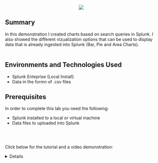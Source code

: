 <p align="center">
<img src="https://imgur.com/lsbZEEP.png alt="Traffic Examination"/>  
</p>

<h2>Summary</h2>
In this demonstration I created charts based on search queries in Splunk. I also showed the different vizualization options that can be used to display data that is already ingested into Splunk (Bar, Pie and Area Charts).
<br />
<br />

<h2>Environments and Technologies Used</h2>

- Splunk Enteprise (Local Install)
- Data in the formn of .csv files

<h2>Prerequisites</h2>

In order to complete this lab you need the following:

- Splunk installed to a local or virtual machine
- Data files to uploaded into Splunk
<br />
<br />

 Click below for the tutorial and a video demonstration:
 
 <details close>

<div>

</summary>
 

<h2>Main Steps</h2>

Step 1. Log into Splunk

<p align="center">
<img src="https://imgur.com/SSXMMDI.png alt="Traffic Examination"/>  
</p>
<br />
<br />

Step 2. Go into the Search & Reporting Area


<p align="center">
<img src="https://imgur.com/bCf1oIZ.png alt="Traffic Examination"/>  
</p>
<br />
<br />


Step 3. Paste your search quiery into the search bar and click the search icon

<p align="center">
<img src="https://imgur.com/oMSbxwV.png alt="Traffic Examination"/>  
</p>
<br />
<br />


Step 4. Results are shown on the screen 

<p align="center">
<img src="https://imgur.com/FtILLq4.png alt="Traffic Examination"/>  
</p>
<br />
<br />


Step 5. Click vizualizations on the left which will show the results in chart form. There are several to choose from.

<p align="center">
<img src="https://imgur.com/Vosce87.png alt="Traffic Examination"/>  
</p>
<br />
<br />
<p align="center">
<img src="https://imgur.com/9S28Gws.png alt="Traffic Examination"/>  
</p>
<br />
<br />

Area Chart
<p align="center">
<img src="https://imgur.com/6PoSeK3.png alt="Traffic Examination"/>  
</p>
<br />
<br />

Bar Chart
<p align="center">
<img src="https://imgur.com/dZjDFaX.png alt="Traffic Examination"/>  
</p>
<br />
<br />

Pie Chart
<p align="center">
<img src="https://imgur.com/b76HtJq.png alt="Traffic Examination"/>  
</p>
<br />
<br />

Step 7. You can export your results as a .csv, json or xml

<p align="center">
<img src="https://imgur.com/NoKZ7dm.png alt="Traffic Examination"/>  
</p>
<br />
<br />

Report in .csv format
<p align="center">
<img src="https://imgur.com/mtSKoyr.png alt="Traffic Examination"/>  
</p>
<br />
<br />


<h2>Video Demonstration</h2>

You can click on the video below to view my demonstration of doing a basic search in Splunk based on data I already uploaded.

[![Part 1](https://i.vimeocdn.com/video/1657392966-5db9b3ec0d891d65e68a8a6a561a3a48b4b2761b3427a452a83d2a906e4322a7-d_295x166?r=pad)](https://vimeo.com/818799813?share=copy "Splunk Lab")














